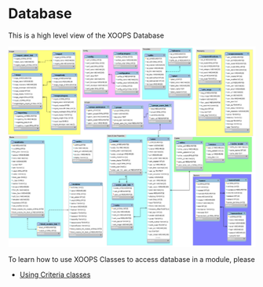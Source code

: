 # Database

This is a high level view of the XOOPS Database

![](../assets/XoopsDB.png)

To learn how to use XOOPS Classes to access database in a module, please 

* [Using Criteria classes](/database/usingclasses.md)
